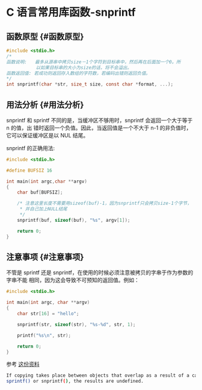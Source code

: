 # C 语言常用库函数-snprintf


## 函数原型 {#函数原型}

```c
#include <stdio.h>
/*
函数说明:   最多从源串中拷贝size－1个字符到目标串中，然后再在后面加一个0。所
           以如果目标串的大小为size的话，将不会溢出。
函数返回值: 若成功则返回存入数组的字符数，若编码出错则返回负值。
*/
int snprintf(char *str, size_t size, const char *format, ...);

```


## 用法分析 {#用法分析}

snprintf 和 sprintf 不同的是，当缓冲区不够用时，snprintf 会返回一个大于等于 n 的值，出
错时返回一个负值。因此，当返回值是一个不大于 n-1 的非负值时，它可以保证缓冲区是以
NUL 结尾。

snprintf 的正确用法:

```c
#include <stdio.h>

#define BUFSIZ 16

int main(int argc,char **argv)
{
    char buf[BUFSIZ];

    /* 注意这里长度不需要用sizeof(buf)-1，因为snprintf只会拷贝size-1个字节，
     * 并自己加上NULL结尾
     */
    snprintf(buf, sizeof(buf), "%s", argv[1]);

    return 0;
}
```


## 注意事项 {#注意事项}

不管是 sprintf 还是 snprintf，在使用的时候必须注意被拷贝的字串于作为参数的字串不能
相同，因为这会导致不可预知的返回值。例如：

```c
#include <stdio.h>

int main(int argc, char **argv)
{
    char str[16] = "hello";

    snprintf(str, sizeof(str), "%s-%d", str, 1);

    printf("%s\n", str);

    return 0;
}
```

参考 [这份资料](https://pubs.opengroup.org/onlinepubs/000095399/functions/printf.html)

```sh
If copying takes place between objects that overlap as a result of a call to
sprintf() or snprintf(), the results are undefined.
```

